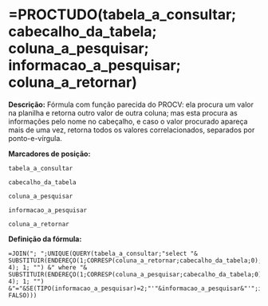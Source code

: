 # =PROCTUDO(tabela_a_consultar; cabecalho_da_tabela; coluna_a_pesquisar; informacao_a_pesquisar; coluna_a_retornar)

**Descrição:** Fórmula com função parecida do PROCV: ela procura um valor na planilha e retorna outro valor de outra coluna; mas esta procura as informações pelo nome no cabeçalho, e caso o valor procurado apareça mais de uma vez, retorna todos os valores correlacionados, separados por ponto-e-vírgula.

**Marcadores de posição:**
```
tabela_a_consultar
```
```
cabecalho_da_tabela
```
```
coluna_a_pesquisar
```
```
informacao_a_pesquisar
```
```
coluna_a_retornar
```

**Definição da fórmula:**
```
=JOIN("; ";UNIQUE(QUERY(tabela_a_consultar;"select "& SUBSTITUIR(ENDEREÇO(1;CORRESP(coluna_a_retornar;cabecalho_da_tabela;0); 4); 1; "") &" where "& SUBSTITUIR(ENDEREÇO(1;CORRESP(coluna_a_pesquisar;cabecalho_da_tabela;0); 4); 1; "") &"="&SE(TIPO(informacao_a_pesquisar)=2;"'"&informacao_a_pesquisar&"'";informacao_a_pesquisar); FALSO)))
```